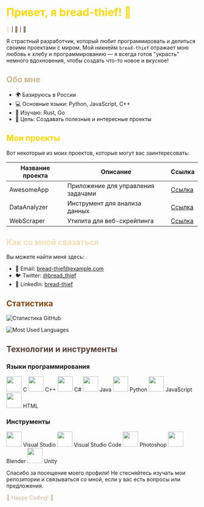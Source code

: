 # <span style="color: #FFD700;">Привет, я bread-thief! 👋</span>

<span style="color: #F5DEB3;">🍞</span> | <span style="color: #8B4513;">🥖</span> | <span style="color: #5D4037;">🍕</span>

Я страстный разработчик, который любит программировать и делиться своими проектами с миром. Мой никнейм `bread-thief` отражает мою любовь к хлебу и программированию — я всегда готов "украсть" немного вдохновения, чтобы создать что-то новое и вкусное!

## <span style="color: #D2B48C;">Обо мне</span>

- 🌍 Базируюсь в России
- 💻 Основные языки: Python, JavaScript, C++
- 🔭 Изучаю: Rust, Go
- 🎯 Цель: Создавать полезные и интересные проекты

## <span style="color: #FFD700;">Мои проекты</span>

Вот некоторые из моих проектов, которые могут вас заинтересовать:

| Название проекта | Описание | Ссылка |
|-------------------|----------|--------|
| AwesomeApp        | Приложение для управления задачами | [Ссылка](https://github.com/bread-thief/AwesomeApp) |
| DataAnalyzer      | Инструмент для анализа данных | [Ссылка](https://github.com/bread-thief/DataAnalyzer) |
| WebScraper        | Утилита для веб-скрейпинга | [Ссылка](https://github.com/bread-thief/WebScraper) |

## <span style="color: #F5DEB3;">Как со мной связаться</span>

Вы можете найти меня здесь:

- 📧 Email: bread-thief@example.com
- 🐦 Twitter: [@bread_thief](https://twitter.com/bread_thief)
- 💼 LinkedIn: [bread-thief](https://www.linkedin.com/in/bread-thief)

## <span style="color: #8B4513;">Статистика</span>

![Статистика GitHub](https://github-readme-stats.vercel.app/api?username=bread-thief&show_icons=true&bg_color=000000&text_color=FF8400&title_color=FF8400&icon_color=F5DEB3)

![Most Used Languages](https://github-readme-stats.vercel.app/api/top-langs/?username=bread-thief&layout=compact&bg_color=000000&text_color=FF8400&title_color=FF8400)

## <span style="color: #5D4037;">Технологии и инструменты</span>

### Языки программирования

<img src="https://cdn.jsdelivr.net/gh/devicons/devicon/icons/c/c-original.svg" width="40" height="40"/> C
<img src="https://cdn.jsdelivr.net/gh/devicons/devicon/icons/cplusplus/cplusplus-original.svg" width="40" height="40"/> C++
<img src="https://cdn.jsdelivr.net/gh/devicons/devicon/icons/csharp/csharp-original.svg" width="40" height="40"/> C#
<img src="https://cdn.jsdelivr.net/gh/devicons/devicon/icons/java/java-original.svg" width="40" height="40"/> Java
<img src="https://cdn.jsdelivr.net/gh/devicons/devicon/icons/python/python-original.svg" width="40" height="40"/> Python
<img src="https://cdn.jsdelivr.net/gh/devicons/devicon/icons/javascript/javascript-original.svg" width="40" height="40"/> JavaScript
<img src="https://cdn.jsdelivr.net/gh/devicons/devicon/icons/html5/html5-original.svg" width="40" height="40"/> HTML

### Инструменты

<img src="https://cdn.jsdelivr.net/gh/devicons/devicon/icons/visualstudio/visualstudio-plain.svg" width="40" height="40"/> Visual Studio
<img src="https://cdn.jsdelivr.net/gh/devicons/devicon/icons/vscode/vscode-original.svg" width="40" height="40"/> Visual Studio Code
<img src="https://cdn.jsdelivr.net/gh/devicons/devicon/icons/photoshop/photoshop-line.svg" width="40" height="40"/> Photoshop
<img src="https://cdn.jsdelivr.net/gh/devicons/devicon/icons/blender/blender-original.svg" width="40" height="40"/> Blender
<img src="https://cdn.jsdelivr.net/gh/devicons/devicon/icons/unity/unity-original.svg" width="40" height="40"/> Unity

Спасибо за посещение моего профиля! Не стесняйтесь изучать мои репозитории и связываться со мной, если у вас есть вопросы или предложения.

<span style="color: #D2B48C;">🍞 Happy Coding! 🍞</span>
